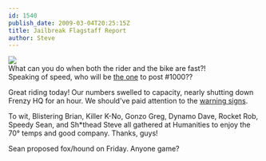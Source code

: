 ```yaml
---
id: 1540
publish_date: 2009-03-04T20:25:15Z
title: Jailbreak Flagstaff Report
author: Steve
---
```

[![](http://www.flagstafffrenzy.org/wp-content/uploads/2009/03/brian-bike.jpg)](http://www.flagstafffrenzy.org/wp-content/uploads/2009/03/dsc02729.jpg)  
What can you do when both the rider and the bike are fast?!  
Speaking of speed, who will be [the one](http://www.flagstafffrenzy.org/wp-content/uploads/2009/03/comments.jpg) to post #1000??

Great riding today! Our numbers swelled to capacity, nearly shutting down Frenzy HQ for an hour. We should've paid attention to the [warning signs](http://www.flagstafffrenzy.org/wp-content/uploads/2009/03/churchsign.jpg).

To wit, Blistering Brian, Killer K-No, Gonzo Greg, Dynamo Dave, Rocket Rob, Speedy Sean, and Sh\*thead Steve all gathered at Humanities to enjoy the 70° temps and good company. Thanks, guys!

Sean proposed fox/hound on Friday. Anyone game?